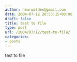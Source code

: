 ```yaml
---
author: nearwalden@gmail.com
date: 2004-07-12 20:53:15+00:00
draft: false
title: test to file
type: post
url: /2004/07/12/test-to-file/
categories:
- posts
---
```


test to file




